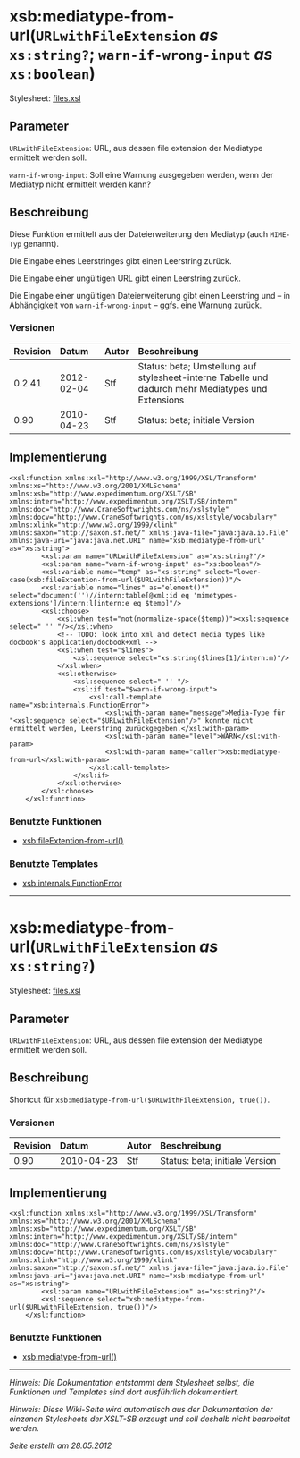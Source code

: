 # xsb:mediatype-from-url(`URLwithFileExtension` _as_ `xs:string?`; `warn-if-wrong-input` _as_ `xs:boolean`) #

Stylesheet: [files.xsl](http://code.google.com/p/xslt-sb/source/browse/trunk/xslt-sb/files.xsl)

## Parameter ##
`URLwithFileExtension`: URL, aus dessen file extension der Mediatype ermittelt werden soll.


`warn-if-wrong-input`: Soll eine Warnung ausgegeben werden, wenn der Mediatyp nicht ermittelt werden kann?



## Beschreibung ##
Diese Funktion ermittelt aus der Dateierweiterung den Mediatyp (auch `MIME-Typ` genannt).

Die Eingabe eines Leerstringes gibt einen Leerstring zurück.

Die Eingabe einer ungültigen URL gibt einen Leerstring zurück.

Die Eingabe einer ungültigen Dateierweiterung gibt einen Leerstring und – in Abhängigkeit von `warn-if-wrong-input` – ggfs. eine Warnung zurück.

### Versionen ###
| Revision | Datum | Autor | Beschreibung |
|:---------|:------|:------|:-------------|
| 0.2.41 | 2012-02-04 | Stf |   Status: beta;   Umstellung auf stylesheet-interne Tabelle und dadurch mehr Mediatypes und Extensions   |
| 0.90 | 2010-04-23 | Stf |   Status: beta;   initiale Version   |


## Implementierung ##
```
<xsl:function xmlns:xsl="http://www.w3.org/1999/XSL/Transform" xmlns:xs="http://www.w3.org/2001/XMLSchema" xmlns:xsb="http://www.expedimentum.org/XSLT/SB" xmlns:intern="http://www.expedimentum.org/XSLT/SB/intern" xmlns:doc="http://www.CraneSoftwrights.com/ns/xslstyle" xmlns:docv="http://www.CraneSoftwrights.com/ns/xslstyle/vocabulary" xmlns:xlink="http://www.w3.org/1999/xlink" xmlns:saxon="http://saxon.sf.net/" xmlns:java-file="java:java.io.File" xmlns:java-uri="java:java.net.URI" name="xsb:mediatype-from-url" as="xs:string">
		<xsl:param name="URLwithFileExtension" as="xs:string?"/>
		<xsl:param name="warn-if-wrong-input" as="xs:boolean"/>
		<xsl:variable name="temp" as="xs:string" select="lower-case(xsb:fileExtention-from-url($URLwithFileExtension))"/>
		<xsl:variable name="lines" as="element()*" select="document('')//intern:table[@xml:id eq 'mimetypes-extensions']/intern:l[intern:e eq $temp]"/>
		<xsl:choose>
			<xsl:when test="not(normalize-space($temp))"><xsl:sequence select=" '' "/></xsl:when>
			<!-- TODO: look into xml and detect media types like docbook's application/docbook+xml -->
			<xsl:when test="$lines">
				<xsl:sequence select="xs:string($lines[1]/intern:m)"/>
			</xsl:when>
			<xsl:otherwise>
				<xsl:sequence select=" '' "/>
				<xsl:if test="$warn-if-wrong-input">
					<xsl:call-template name="xsb:internals.FunctionError">
						<xsl:with-param name="message">Media-Type für "<xsl:sequence select="$URLwithFileExtension"/>" konnte nicht ermittelt werden, Leerstring zurückgegeben.</xsl:with-param>
						<xsl:with-param name="level">WARN</xsl:with-param>
						<xsl:with-param name="caller">xsb:mediatype-from-url</xsl:with-param>
					</xsl:call-template>
				</xsl:if>
			</xsl:otherwise>
		</xsl:choose>
	</xsl:function>
```

### Benutzte Funktionen ###
  * [xsb:fileExtention-from-url()](xsb_fileExtention_from_url.md)

### Benutzte Templates ###
  * [xsb:internals.FunctionError](xsb_internals_FunctionError.md)


---

# xsb:mediatype-from-url(`URLwithFileExtension` _as_ `xs:string?`) #

Stylesheet: [files.xsl](http://code.google.com/p/xslt-sb/source/browse/trunk/xslt-sb/files.xsl)

## Parameter ##
`URLwithFileExtension`: URL, aus dessen file extension der Mediatype ermittelt werden soll.



## Beschreibung ##
Shortcut für `xsb:mediatype-from-url($URLwithFileExtension, true())`.



### Versionen ###
| Revision | Datum | Autor | Beschreibung |
|:---------|:------|:------|:-------------|
| 0.90 | 2010-04-23 | Stf |   Status: beta;   initiale Version   |


## Implementierung ##
```
<xsl:function xmlns:xsl="http://www.w3.org/1999/XSL/Transform" xmlns:xs="http://www.w3.org/2001/XMLSchema" xmlns:xsb="http://www.expedimentum.org/XSLT/SB" xmlns:intern="http://www.expedimentum.org/XSLT/SB/intern" xmlns:doc="http://www.CraneSoftwrights.com/ns/xslstyle" xmlns:docv="http://www.CraneSoftwrights.com/ns/xslstyle/vocabulary" xmlns:xlink="http://www.w3.org/1999/xlink" xmlns:saxon="http://saxon.sf.net/" xmlns:java-file="java:java.io.File" xmlns:java-uri="java:java.net.URI" name="xsb:mediatype-from-url" as="xs:string">
		<xsl:param name="URLwithFileExtension" as="xs:string?"/>
		<xsl:sequence select="xsb:mediatype-from-url($URLwithFileExtension, true())"/>
	</xsl:function>
```

### Benutzte Funktionen ###
  * [xsb:mediatype-from-url()](xsb_mediatype_from_url.md)


---


_Hinweis: Die Dokumentation entstammt dem Stylesheet selbst, die Funktionen und Templates sind dort ausführlich dokumentiert._

_Hinweis: Diese Wiki-Seite wird automatisch aus der Dokumentation der einzenen Stylesheets der XSLT-SB erzeugt und soll deshalb nicht bearbeitet werden._

_Seite erstellt am 28.05.2012_
